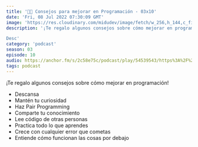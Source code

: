 ```yaml
---
title: '👨‍💻 Consejos para mejorar en Programación - 03x10'
date: 'Fri, 08 Jul 2022 07:30:09 GMT'
image: 'https://res.cloudinary.com/midudev/image/fetch/w_256,h_144,c_fill,f_auto/https://d3t3ozftmdmh3i.cloudfront.net/production/podcast_uploaded_episode/7340239/7340239-1657236696625-9c2992cc23eae.jpg'
description: '¡Te regalo algunos consejos sobre cómo mejorar en programación!

Desc'
category: 'podcast'
season: 03
episode: 10
audio: https://anchor.fm/s/2c58e75c/podcast/play/54539543/https%3A%2F%2Fd3ctxlq1ktw2nl.cloudfront.net%2Fstaging%2F2022-6-7%2F0083f44f-fb5d-3d95-ce01-873e6cdac8f2.m4a
tags: podcast
---
```


<p>¡Te regalo algunos consejos sobre cómo mejorar en programación!</p>
<ul>
 <li>Descansa</li>
 <li>Mantén tu curiosidad</li>
  <li>Haz Pair Programming</li>
  <li>Comparte tu conocimiento</li>
  <li>Lee código de otras personas</li>
  <li>Practica todo lo que aprendes</li>
  <li>Crece con cualquier error que cometas</li>
  <li>Entiende cómo funcionan las cosas por debajo</li>
</ul>

